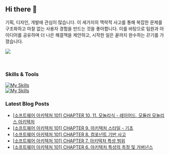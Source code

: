 ## Hi there 👋

기획, 디자인, 개발에 관심이 많습니다. 이 세가지의 맥락적 사고를 통해 복잡한 문제를 구조화하고 마찰 없는 사용자 경험을 만드는 것을 좋아합니다. 이를 바탕으로 팀원과 아이디어를 공유하며 더 나은 해결책을 제안하고, 시작한 일은 끝까지 완수하는 끈기를 가졌습니다.

<a href="mailto:hisunny4036@gmail.com"><img src="https://img.shields.io/badge/-hisunny4036@gmail.com-c14438?style=flat&logo=Gmail&logoColor=white&link=mailto:hisunny4036@gmail.com"/></a>

<br>

### Skills & Tools
[![My Skills](https://skillicons.dev/icons?i=java,spring,js,html,git,mysql,idea,linux)](https://skillicons.dev) <br>
[![My Skills](https://skillicons.dev/icons?i=figma,ps,ai)](https://skillicons.dev) <br> 


### Latest Blog Posts

- [[소프트웨어 아키텍처 101] CHAPTER 10, 11. 모놀리식 - 레이어드, 모듈러 모놀리스 아키텍처](https://hyeonsunnny.tistory.com/12)
- [[소프트웨어 아키텍처 101] CHAPTER 9. 아키텍처 스타일 - 기초](https://hyeonsunnny.tistory.com/11)
- [[소프트웨어 아키텍처 101] CHAPTER 8. 컴포넌트 기반 사고](https://hyeonsunnny.tistory.com/7)
- [[소프트웨어 아키텍처 101] CHAPTER 7. 아키텍처 특성 범위](https://hyeonsunnny.tistory.com/6)
- [[소프트웨어 아키텍처 101] CHAPTER 6. 아키텍처 특성의 측정 및 거버넌스](https://hyeonsunnny.tistory.com/5)

